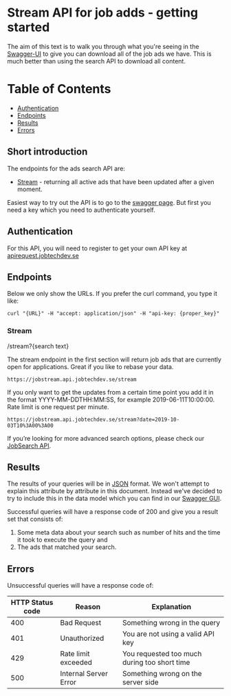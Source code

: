 # Stream API for job adds - getting started

The aim of this text is to walk you through what you're seeing in the [Swagger-UI](https://jobstream.api.jobtechdev.se) to give you can download all of the job ads we have. This is much better than using the search API to download all content.

# Table of Contents
* [Authentication](#Authentication)
* [Endpoints](#Endpoints)
* [Results](#Results)
* [Errors](#Errors)



## Short introduction

The endpoints for the ads search API are:

* [Stream](#Stream) - returning all active ads that have been updated after a given moment.

Easiest way to try out the API is to go to the [swagger page](https://jobstream.api.jobtechdev.se/).
But first you need a key which you need to authenticate yourself.

## Authentication
For this API, you will need to register to get your own API key at [apirequest.jobtechdev.se](https://apirequest.jobtechdev.se)

## Endpoints
Below we only show the URLs. If you prefer the curl command, you type it like:

	curl "{URL}" -H "accept: application/json" -H "api-key: {proper_key}"
	
### Stream 
/stream?{search text}

The stream endpoint in the first section will return job ads that are currently open for applications. Great if you like to rebase your data.

	https://jobstream.api.jobtechdev.se/stream
	
If you only want to get the updates from a certain time point you add it in the format YYYY-MM-DDTHH:MM:SS, for example 2019-06-11T10:00:00. Rate limit is one request per minute.

  	https://jobstream.api.jobtechdev.se/stream?date=2019-10-03T10%3A00%3A00

If you’re looking for more advanced search options, please check our [JobSearch API](https://jobtechdev.se/devguide/apis/jobsearch.html).

## Results
The results of your queries will be in [JSON](https://en.wikipedia.org/wiki/JSON) format. We won't attempt to explain this attribute by attribute in this document. Instead we've decided to try to include this in the data model which you can find in our [Swagger GUI](https://jobsearch.api.jobtechdev.se).

Successful queries will have a response code of 200 and give you a result set that consists of:
1. Some meta data about your search such as number of hits and the time it took to execute the query and 
2. The ads that matched your search. 

## Errors
Unsuccessful queries will have a response code of:

| HTTP Status code | Reason | Explanation |
| ------------- | ------------- | -------------|
| 400 | Bad Request | Something wrong in the query |
| 401 | Unauthorized | You are not using a valid API key |
| 429 | Rate limit exceeded | You requested too much during too short time |
| 500 | Internal Server Error | Something wrong on the server side |

